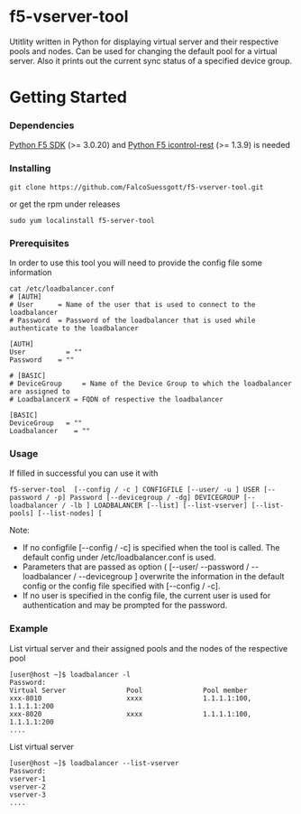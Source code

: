 # f5-vserver-tool
Utitlity written in Python for displaying virtual server and their respective pools and nodes. Can be used for changing the default pool for a virtual server. Also it prints out the current sync status of a specified device group. 

# Getting Started

### Dependencies 

[Python F5 SDK](https://github.com/F5Networks/f5-common-python/releases)
(>= 3.0.20) and 
[Python F5 icontrol-rest](https://github.com/F5Networks/f5-icontrol-rest-python)
(>= 1.3.9) is needed 

### Installing
```
git clone https://github.com/FalcoSuessgott/f5-vserver-tool.git 
```

or get the rpm under releases
```
sudo yum localinstall f5-server-tool
```

### Prerequisites
In order to use this tool you will need to provide the config file some information

```
cat /etc/loadbalancer.conf
# [AUTH]
# User      = Name of the user that is used to connect to the loadbalancer
# Password	= Password of the loadbalancer that is used while authenticate to the loadbalancer

[AUTH]
User		  = ""
Password	= ""

# [BASIC]
# DeviceGroup	  = Name of the Device Group to which the loadbalancer are assigned to
# LoadbalancerX	= FQDN of respective the loadbalancer

[BASIC]
DeviceGroup	  = ""
Loadbalancer	= ""
```

### Usage
If filled in successful you can use it with

```
f5-server-tool  [--config / -c ] CONFIGFILE [--user/ -u ] USER [--password / -p] Password [--devicegroup / -dg] DEVICEGROUP [--loadbalancer / -lb ] LOADBALANCER [--list] [--list-vserver] [--list-pools] [--list-nodes] [
```
Note:
 - If no configfile [--config / -c] is specified when the tool is called. The default config under /etc/loadbalancer.conf is used.
 - Parameters that are passed as option ( [--user/ --password / --loadbalancer / --devicegroup ] overwrite the information in the default config or the config file specified with [--config / -c].
 - If no user is specified in the config file, the current user is used for authentication and may be prompted for the password.

### Example

List virtual server and their assigned pools and the nodes of the respective pool

```
[user@host ~]$ loadbalancer -l
Password:
Virtual Server               Pool               Pool member
xxx-8010                     xxxx               1.1.1.1:100, 1.1.1.1:200
xxx-8020                     xxxx               1.1.1.1:100, 1.1.1.1:200
....
```


List virtual server
```
[user@host ~]$ loadbalancer --list-vserver
Password:
vserver-1
vserver-2
vserver-3
....
```
